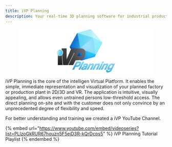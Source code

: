 ```yaml
---
title: iVP Planning
description: Your real-time 3D planning software for industrial production plants and facilities.
---
```


<figure><img src="../.gitbook/assets/iVPPlanning_ns.png" alt="Logo iVP Planning"><figcaption></figcaption></figure>

iVP Planning is the core of the intelligen Virtual Platform. It enables the simple, immediate representation and visualization of your planned factory or production plant in 2D/3D and VR. The application is intuitive, visually appealing, and allows even untrained persons low-threshold access. The direct planning on-site and with the customer does not only convince by an unprecedented degree of flexibility and speed.

For better understanding and training we created a iVP YouTube Channel.

{% embed url="https://www.youtube.com/embed/videoseries?list=PLlzoGkRUR67houzn5F5ejD3R-kQrDcps5" %}
iVP Planning Tutorial Playlist
{% endembed %}